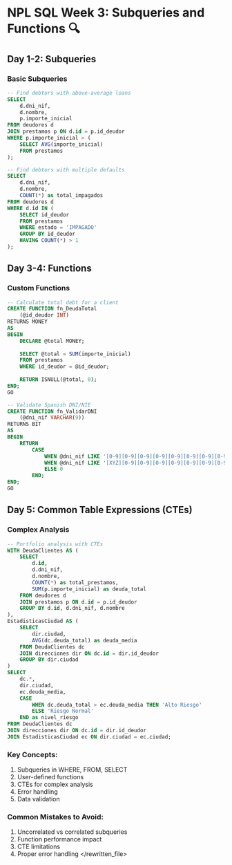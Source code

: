 # NPL SQL Week 3: Subqueries and Functions 🔍

## Day 1-2: Subqueries

### Basic Subqueries
```sql
-- Find debtors with above-average loans
SELECT 
    d.dni_nif,
    d.nombre,
    p.importe_inicial
FROM deudores d
JOIN prestamos p ON d.id = p.id_deudor
WHERE p.importe_inicial > (
    SELECT AVG(importe_inicial) 
    FROM prestamos
);

-- Find debtors with multiple defaults
SELECT 
    d.dni_nif,
    d.nombre,
    COUNT(*) as total_impagados
FROM deudores d
WHERE d.id IN (
    SELECT id_deudor
    FROM prestamos
    WHERE estado = 'IMPAGADO'
    GROUP BY id_deudor
    HAVING COUNT(*) > 1
);
```

## Day 3-4: Functions

### Custom Functions
```sql
-- Calculate total debt for a client
CREATE FUNCTION fn_DeudaTotal
    (@id_deudor INT)
RETURNS MONEY
AS
BEGIN
    DECLARE @total MONEY;
    
    SELECT @total = SUM(importe_inicial)
    FROM prestamos
    WHERE id_deudor = @id_deudor;
    
    RETURN ISNULL(@total, 0);
END;
GO

-- Validate Spanish DNI/NIE
CREATE FUNCTION fn_ValidarDNI
    (@dni_nif VARCHAR(9))
RETURNS BIT
AS
BEGIN
    RETURN 
        CASE 
            WHEN @dni_nif LIKE '[0-9][0-9][0-9][0-9][0-9][0-9][0-9][0-9][A-Z]' THEN 1
            WHEN @dni_nif LIKE '[XYZ][0-9][0-9][0-9][0-9][0-9][0-9][0-9][A-Z]' THEN 1
            ELSE 0
        END;
END;
GO
```

## Day 5: Common Table Expressions (CTEs)

### Complex Analysis
```sql
-- Portfolio analysis with CTEs
WITH DeudaClientes AS (
    SELECT 
        d.id,
        d.dni_nif,
        d.nombre,
        COUNT(*) as total_prestamos,
        SUM(p.importe_inicial) as deuda_total
    FROM deudores d
    JOIN prestamos p ON d.id = p.id_deudor
    GROUP BY d.id, d.dni_nif, d.nombre
),
EstadisticasCiudad AS (
    SELECT 
        dir.ciudad,
        AVG(dc.deuda_total) as deuda_media
    FROM DeudaClientes dc
    JOIN direcciones dir ON dc.id = dir.id_deudor
    GROUP BY dir.ciudad
)
SELECT 
    dc.*,
    dir.ciudad,
    ec.deuda_media,
    CASE 
        WHEN dc.deuda_total > ec.deuda_media THEN 'Alto Riesgo'
        ELSE 'Riesgo Normal'
    END as nivel_riesgo
FROM DeudaClientes dc
JOIN direcciones dir ON dc.id = dir.id_deudor
JOIN EstadisticasCiudad ec ON dir.ciudad = ec.ciudad;
```

### Key Concepts:
1. Subqueries in WHERE, FROM, SELECT
2. User-defined functions
3. CTEs for complex analysis
4. Error handling
5. Data validation

### Common Mistakes to Avoid:
1. Uncorrelated vs correlated subqueries
2. Function performance impact
3. CTE limitations
4. Proper error handling
</rewritten_file> 